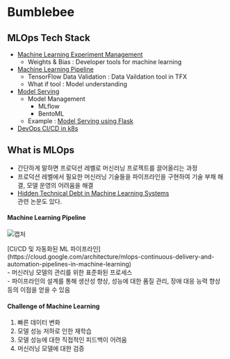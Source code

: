 # Bumblebee
## MLOps Tech Stack

- [Machine Learning Experiment Management](https://github.com/DolceLatte/Bumblebee/tree/main/Experiment%20Management)
  - Weights & Bias : Developer tools for machine learning
- [Machine Learning Pipeline](https://github.com/DolceLatte/Bumblebee/tree/main/MLOps_ML_Pipeline)
  - TensorFlow Data Validation : Data Vaildation tool in TFX
  - What if tool : Model understanding
- [Model Serving]()
  - Model Management
    - MLflow
    - BentoML
  - Example : [Model Serving using Flask](https://github.com/DolceLatte/Malware_Detector_w-CNN)
- [DevOps CI/CD in k8s](https://github.com/DolceLatte/Bumblebee/tree/main/DevOps)

## What is MLOps
- 간단하게 말하면 프로덕션 레벨로 머신러닝 프로젝트를 끌어올리는 과정
- 프로덕션 레벨에서 필요한 머신러닝 기술들을 파이프라인을 구현하여 기술 부채 해결, 모델 운영의 어려움을 해결
- [Hidden Technical Debt in Machine Learning Systems](https://proceedings.neurips.cc/paper/2015/file/86df7dcfd896fcaf2674f757a2463eba-Paper.pdf)<br/>
관련 논문도 있다. 

#### Machine Learning Pipeline
![캡처](https://user-images.githubusercontent.com/45285053/134847379-676cb203-25c7-44d3-9946-b0a5f07e1935.JPG)
<figcaption>[CI/CD 및 자동화된 ML 파이프라인](https://cloud.google.com/architecture/mlops-continuous-delivery-and-automation-pipelines-in-machine-learning)</figcaption>
- 머신러닝 모델의 관리를 위한 표준화된 프로세스 <br/>
- 파이프라인의 설계를 통해 생산성 향상, 성능에 대한 품질 관리, 장애 대응 능력 향상 등의 이점을 얻을 수 있음 

#### Challenge of Machine Learning
1. 빠른 데이터 변화
2. 모델 성능 저하로 인한 재학습
3. 모델 성능에 대한 직접적인 피드백이 어려움
4. 머신러닝 모델에 대한 검증

